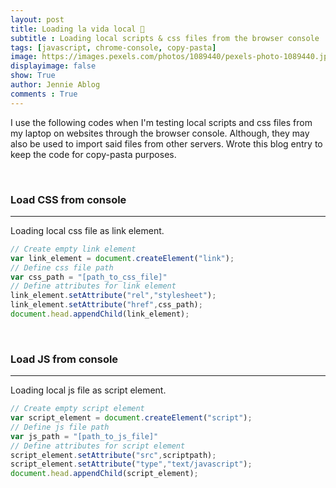 ```yaml
---
layout: post
title: Loading la vida local 🤪
subtitle : Loading local scripts & css files from the browser console
tags: [javascript, chrome-console, copy-pasta]
image: https://images.pexels.com/photos/1089440/pexels-photo-1089440.jpeg?auto=compress&cs=tinysrgb&dpr=2&h=650&w=940
displayimage: false
show: True
author: Jennie Ablog
comments : True
---
```


<!-- INTRO -->

I use the following codes when I'm testing local scripts and css files from my laptop on websites through the browser console. Although, they may also be used to import said files from other servers. Wrote this blog entry to keep the code for copy-pasta purposes.

<br>

### Load CSS from console
***

Loading local css file as link element.
```javascript
// Create empty link element
var link_element = document.createElement("link");
// Define css file path
var css_path = "[path_to_css_file]"
// Define attributes for link element
link_element.setAttribute("rel","stylesheet");
link_element.setAttribute("href",css_path);
document.head.appendChild(link_element);

```
<br>

### Load JS from console
***

Loading local js file as script element.
```javascript
// Create empty script element
var script_element = document.createElement("script");
// Define js file path
var js_path = "[path_to_js_file]"
// Define attributes for script element
script_element.setAttribute("src",scriptpath);
script_element.setAttribute("type","text/javascript");
document.head.appendChild(script_element);
```